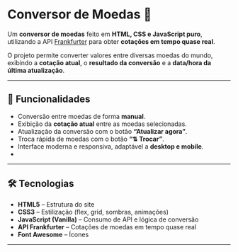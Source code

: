 # Conversor de Moedas 💱

Um **conversor de moedas** feito em **HTML, CSS e JavaScript puro**, utilizando a API [Frankfurter](https://www.frankfurter.app/) para obter **cotações em tempo quase real**.  

O projeto permite converter valores entre diversas moedas do mundo, exibindo a **cotação atual**, o **resultado da conversão** e a **data/hora da última atualização**.

---

## 📌 Funcionalidades

- Conversão entre moedas de forma **manual**.
- Exibição da **cotação atual** entre as moedas selecionadas.
- Atualização da conversão com o botão **“Atualizar agora”**.
- Troca rápida de moedas com o botão **“⇅ Trocar”**.
- Interface moderna e responsiva, adaptável a **desktop e mobile**.
- 
---

## 🛠 Tecnologias

- **HTML5** – Estrutura do site
- **CSS3** – Estilização (flex, grid, sombras, animações)
- **JavaScript (Vanilla)** – Consumo de API e lógica de conversão
- **API Frankfurter** – Cotações de moedas em tempo quase real
- **Font Awesome** – Ícones

---
